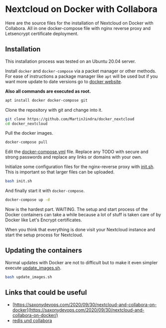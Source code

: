 # Nextcloud on Docker with Collabora

Here are the source files for the installation of Nextcloud on Docker with Collabora. 
All in one docker-compose file with nginx reverse proxy and Letsencrypt certificate deployment. 

## Installation

This installation process was tested on an Ubuntu 20.04 server.

Install `docker` and `docker-compose` via a packet manager or other methods.
For ease of instructions a package manager like `apt` will be used but if you want more update to date versions go to [docker website](https://docs.docker.com/compose/install/). 

**Also all commands are executed as root.**

```bash
apt install docker docker-compose git
```

Clone the repository with git and change into it.

```bash
git clone https://github.com/MartinJindra/docker_nextcloud 
cd docker_nextcloud
```

Pull the docker images.

```bash
docker-compose pull
```

Edit the [docker-compose.yml](docker-compose.yml) file. Replace any TODO with secure and strong passwords and replace any links or domains with your own. 

Initialize some configuration files for the nginx-reverse proxy with [init.sh](init.sh). This is important so that larger files can be uploaded.

```bash
bash init.sh
```

And finally start it with `docker-compose`. 

```bash
docker-compose up -d
```

Now is the hardest part. WAITING.
The setup and start process of the Docker containers can take a while because a lot of stuff is taken care of by Docker like Let's Encrypt certificates.

When you think that everything is done visit your Nextcloud instance and start the setup process for Nextcloud.

## Updating the containers

Normal updates with Docker are not to difficult but to make it even simpler execute [update_images.sh](update_images.sh).

```bash
bash update_images.sh
```

## Links that could be useful

+ [https://saxonydevops.com/2020/09/30/nextcloud-and-collabora-on-docker](https://saxonydevops.com/2020/09/30/nextcloud-and-collabora-on-docker/)
+ [redis und collabora](https://github.com/SnowMB/nextcloud)
